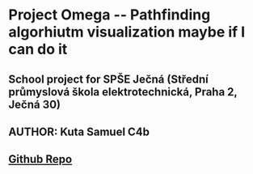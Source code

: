 
# Project Omega -- Pathfinding algorhiutm visualization maybe if I can do it
## School project for SPŠE Ječná (Střední průmyslová škola elektrotechnická, Praha 2, Ječná 30)
## AUTHOR: Kuta Samuel C4b 
## [Github Repo](https://github.com/dantolas/Omega)
